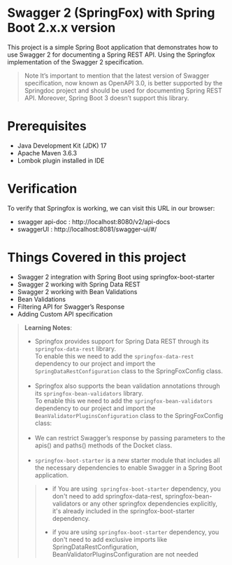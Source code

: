 # Swagger 2 (SpringFox) with Spring Boot 2.x.x version
This project is a simple Spring Boot application that demonstrates how to use Swagger 2 for documenting a Spring REST API.
Using the Springfox implementation of the Swagger 2 specification.

> Note
It’s important to mention that the latest version of Swagger specification, now known as OpenAPI 3.0, is better supported 
by the Springdoc project and should be used for documenting Spring REST API. Moreover, Spring Boot 3 doesn’t support this library.

# Prerequisites
* Java Development Kit (JDK) 17
* Apache Maven 3.6.3
* Lombok plugin installed in IDE


# Verification
To verify that Springfox is working, we can visit this URL in our browser:
- swagger api-doc : http://localhost:8080/v2/api-docs
- swaggerUI : http://localhost:8081/swagger-ui/#/

# Things Covered in this project
* Swagger 2 integration with Spring Boot using springfox-boot-starter
* Swagger 2 working with Spring Data REST 
* Swagger 2 working with Bean Validations
* Bean Validations
* Filtering API for Swagger’s Response
* Adding Custom API specification

> **Learning Notes**:
>* Springfox provides support for Spring Data REST through its `springfox-data-rest` library.
<br> To enable this we need to add the `springfox-data-rest` dependency to our project and import the 
`SpringDataRestConfiguration` class to the SpringFoxConfig class.
<br><br>
>* Springfox also supports the bean validation annotations through its `springfox-bean-validators` library.
<br>To enable this we need to add the `springfox-bean-validators` dependency to our project and import 
the `BeanValidatorPluginsConfiguration` class to the SpringFoxConfig class:
<br><br>
>* We can restrict Swagger’s response by passing parameters to the apis() and paths() methods of the Docket class.
<br><br>
>*  `springfox-boot-starter` is a new starter module that includes all the necessary dependencies to enable Swagger in a 
Spring Boot application.
>>* if You are using` springfox-boot-starter` dependency, you don't need to add springfox-data-rest, springfox-bean-validators 
or any other springfox dependencies explicitly, it's already included in the springfox-boot-starter dependency.
>>
>>* if you are using `springfox-boot-starter` dependency, you don't need to add exclusive imports like SpringDataRestConfiguration, 
 BeanValidatorPluginsConfiguration are not needed 


